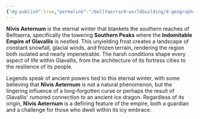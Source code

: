 ```yaml
---
{"dg-publish":true,"permalink":"/belltaerra/0-worldbuilding/4-geography/regions/the-indomitable-empire-of-glavallis/related-glossary/nivis-aeternum/"}
---
```


**Nīvis Aeternum** is the eternal winter that blankets the southern reaches of Belltaerra, specifically the towering **Southern Peaks** where the **Indomitable Empire of Glavallis** is nestled. This unyielding frost creates a landscape of constant snowfall, glacial winds, and frozen terrain, rendering the region both isolated and nearly impenetrable. The harsh conditions shape every aspect of life within Glavallis, from the architecture of its fortress cities to the resilience of its people.

Legends speak of ancient powers tied to this eternal winter, with some believing that **Nīvis Aeternum** is not a natural phenomenon, but the lingering influence of a long-forgotten curse or perhaps the result of Glavallis' rumored connection to an ancient ice dragon. Regardless of its origin, **Nīvis Aeternum** is a defining feature of the empire, both a guardian and a challenge for those who dwell within its icy embrace.